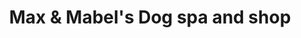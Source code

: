 ---
title: "Max & Mabel's Dog spa and shop"
url: /bedlington/max-and-mabels-dog-spa-and-shop/
shop: pet grooming
---